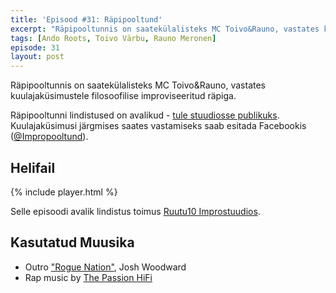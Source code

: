 ```yaml
---
title: 'Episood #31: Räpipooltund'
excerpt: "Räpipooltunnis on saatekülalisteks MC Toivo&Rauno, vastates kuulajaküsimustele filosoofilise improviseeritud räpiga. Räpipooltunni avalik lindistus toimub Ruutu10 improstuudios. Kuulajaküsimusi saab esitada Facebookis (@Impropooltund)."
tags: [Ando Roots, Toivo Värbu, Rauno Meronen]
episode: 31
layout: post
---
```


Räpipooltunnis on saatekülalisteks MC Toivo&Rauno, vastates kuulajaküsimustele filosoofilise improviseeritud räpiga.

Räpipooltunni lindistused on avalikud - [tule stuudiosse publikuks](https://www.facebook.com/pg/impropooltund/events).
Kuulajaküsimusi järgmises saates vastamiseks saab esitada Facebookis ([@Impropooltund](https://www.facebook.com/pg/impropooltund)).

## Helifail

{% include player.html %}

Selle episoodi avalik lindistus toimus [Ruutu10 Improstuudios](http://ruutu10.ee/).

## Kasutatud Muusika

- Outro ["Rogue Nation"](http://www.joshwoodward.com/song/RogueNation), Josh Woodward
- Rap music by [The Passion HiFi](http://www.thepassionhifi.com)
